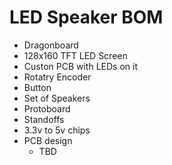# LED Speaker BOM

- Dragonboard
- 128x160 TFT LED Screen
- Custon PCB with LEDs on it
- Rotatry Encoder
- Button
- Set of Speakers
- Protoboard
- Standoffs
- 3.3v to 5v chips
- PCB design
	- TBD